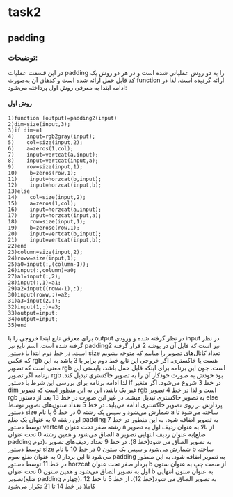 # task2

## padding

### توضیحات:
در این قسمت عملیات padding را به دو روش عملیاتی شده است و در هر دو روش یک کد قابل حمل ارائه شده است و کد‌های آن به‌صورت function ارائه گردیده است. لذا در ادامه ابتدا به معرفی روش اول پرداخته می‌شود:
#### روش اول
```
1)function [output]=padding2(input)
2)dim=size(input,3);
3)if dim~=1
4)    input=rgb2gray(input);
5)    col=size(input,2);
6)    a=zeros(1,col);
7)    input=vertcat(a,input);
8)    input=vertcat(input,a);
9)    row=size(input,1);
10)    b=zeros(row,1);
11)    input=horzcat(b,input);
12)    input=horzcat(input,b);
13)else
14)    col=size(input,2);
15)    a=zeros(1,col);
16)    input=horzcat(a,input);
17)    input=horzcat(input,a);
18)    row=size(input,1);
19)    b=zerose(row,1);
20)    input=vertcat(b,input);
21)    input=vertcat(input,b);
22)end
23)column=size(input,2);
24)roww=size(input,1);
25)a0=input(:,(column-1));
26)input(:,column)=a0;
27)a1=input(:,2);
28)input(:,1)=a1;
29)a2=input((roww-1),:);
30)input(roww,:)=a2;
31)a3=input(2,:);
32)input(1,:)=a3;
33)output=input;
34)output=input;
35)end
```
برای معرفی تابع ابتدا خروجی را با output در نظر گرفته شده و ورودی input در نظر گرفته شده است. اسم تابع نیز padding2 نیز است که فایل آن در پوشه 2 قرار گرفته است. در خط دوم ابتدا با دستور size تعداد کانال‌های تصویر را میابیم که متوجه بشویم که عکس rgb هست یا خاکستری. اگر خروجی این تابع خط دوم برابر با 3 باشد به این معنی است که تصویر rgb است. چون این برنامه برای اینکه قابل حمل باشد، بایستی این برنامه اگر تصویر rgb بود خودش به صورت خودکار آن را به تصویر خاکستری تبدیل کند. لذا ادامه برنامه برای بررسی این شرط با دستور if در خط 3 شروع می‌شود. اگر متغیر dim غیر یک باشد، این به این منظور است که تصویر rgb است و لذا در خط 4 تصویر rgb به تصویر خاکستری تبدیل میشه. در غیر این صورت در خط 13 بعد از دستور else پردازش بر روی تصویر خاکستری ادامه می‌یابد. در خط 5 تعداد ستون‌های تصویر توسط دستور size شمارش می‌شود و سپس یک رشته 0 در خط 6 با نام a ساخته می‌شود تا این رشته 0 به عنوان یک ضلع padding به تصویر اضافه شود. به این منطور در خط 7 توسط دستور vertcat رشته صفر تحت عنوان a از بالا به عنوان ردیف اول به تصویر الصاق می‌شود و همین رشته 0 تحت عنوان a به عنوان ردیف انتهایی تصویر(ضلع padding دوم)، به تصویر الصاق می شود(خط 8). در خط 9 تعداد ردیف‌های تصویر توسط دستور size شمارش می‌شود و سپس یک ستون 0 در خط 10 با نام b ساخته می‌شود تا این بردار 0 به عنوان  ضلع سوم padding به تصویر اضافه شود. به این منطور در خط 11 توسط دستور horzcat بردار صفر تحت عنوان b از سمت چپ به عنوان ستون اول به تصویر الصاق می‌شود و همین ستون 0 تحت عنوان b به عنوان ستون انتهایی تصویر(ضلع padding چهارم)، به تصویر الصاق می شود(خط 12). از خط 5 تا خط 12 کاملا  در خط 14 تا 21 تکرار می‌شود 

